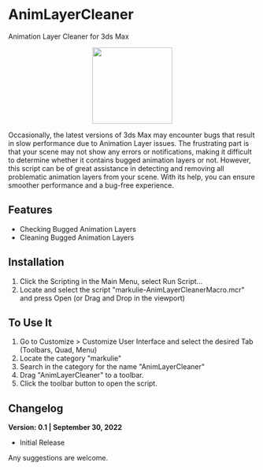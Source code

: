 # AnimLayerCleaner
Animation Layer Cleaner for 3ds Max

<p align="center">
  <img width="162" height="155" src="https://raw.githubusercontent.com/markulie/AnimLayerCleaner/main/AnimLayerCleaner_Window.png">
</p>
<p>
  Occasionally, the latest versions of 3ds Max may encounter bugs that result in slow performance due to Animation Layer issues. The frustrating part is that your scene may not show any errors or notifications, making it difficult to determine whether it contains bugged animation layers or not. However, this script can be of great assistance in detecting and removing all problematic animation layers from your scene. With its help, you can ensure smoother performance and a bug-free experience.
</p>


## Features
- Checking Bugged Animation Layers
- Cleaning Bugged Animation Layers

## Installation
1. Click the Scripting in the Main Menu, select Run Script...
2. Locate and select the script "markulie-AnimLayerCleanerMacro.mcr" and press Open (or Drag and Drop in the viewport)

## To Use It
1. Go to Customize > Customize User Interface and select the desired Tab (Toolbars, Quad, Menu)
2. Locate the category "markulie"
3. Search in the category for the name "AnimLayerCleaner"
4. Drag "AnimLayerCleaner" to a toolbar.
5. Click the toolbar button to open the script.



## Changelog

__Version: 0.1 | September 30, 2022__
- Initial Release 


Any suggestions are welcome.

